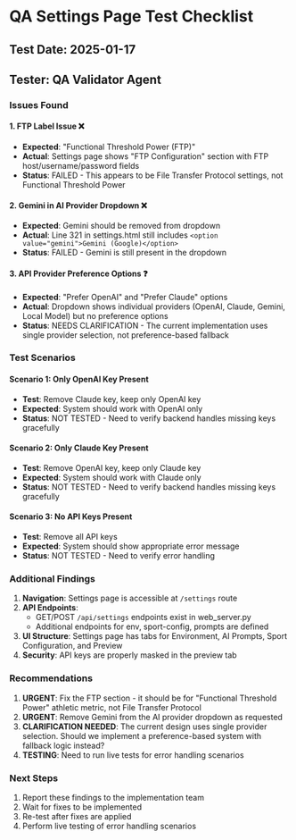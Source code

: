 # QA Settings Page Test Checklist

## Test Date: 2025-01-17
## Tester: QA Validator Agent

### Issues Found

#### 1. FTP Label Issue ❌
- **Expected**: "Functional Threshold Power (FTP)"
- **Actual**: Settings page shows "FTP Configuration" section with FTP host/username/password fields
- **Status**: FAILED - This appears to be File Transfer Protocol settings, not Functional Threshold Power

#### 2. Gemini in AI Provider Dropdown ❌
- **Expected**: Gemini should be removed from dropdown
- **Actual**: Line 321 in settings.html still includes `<option value="gemini">Gemini (Google)</option>`
- **Status**: FAILED - Gemini is still present in the dropdown

#### 3. API Provider Preference Options ❓
- **Expected**: "Prefer OpenAI" and "Prefer Claude" options
- **Actual**: Dropdown shows individual providers (OpenAI, Claude, Gemini, Local Model) but no preference options
- **Status**: NEEDS CLARIFICATION - The current implementation uses single provider selection, not preference-based fallback

### Test Scenarios

#### Scenario 1: Only OpenAI Key Present
- **Test**: Remove Claude key, keep only OpenAI key
- **Expected**: System should work with OpenAI only
- **Status**: NOT TESTED - Need to verify backend handles missing keys gracefully

#### Scenario 2: Only Claude Key Present  
- **Test**: Remove OpenAI key, keep only Claude key
- **Expected**: System should work with Claude only
- **Status**: NOT TESTED - Need to verify backend handles missing keys gracefully

#### Scenario 3: No API Keys Present
- **Test**: Remove all API keys
- **Expected**: System should show appropriate error message
- **Status**: NOT TESTED - Need to verify error handling

### Additional Findings

1. **Navigation**: Settings page is accessible at `/settings` route
2. **API Endpoints**: 
   - GET/POST `/api/settings` endpoints exist in web_server.py
   - Additional endpoints for env, sport-config, prompts are defined
3. **UI Structure**: Settings page has tabs for Environment, AI Prompts, Sport Configuration, and Preview
4. **Security**: API keys are properly masked in the preview tab

### Recommendations

1. **URGENT**: Fix the FTP section - it should be for "Functional Threshold Power" athletic metric, not File Transfer Protocol
2. **URGENT**: Remove Gemini from the AI provider dropdown as requested
3. **CLARIFICATION NEEDED**: The current design uses single provider selection. Should we implement a preference-based system with fallback logic instead?
4. **TESTING**: Need to run live tests for error handling scenarios

### Next Steps

1. Report these findings to the implementation team
2. Wait for fixes to be implemented
3. Re-test after fixes are applied
4. Perform live testing of error handling scenarios
